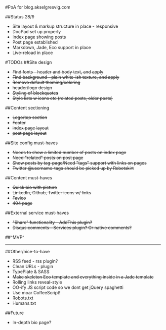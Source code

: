 #PoA for blog.akselgresvig.com

##Status 28/9
* Site layout & markup structure in place - responsive
* DocPad set up properly
* Index page showing posts
* Post page established
* Markdown, Jade, Eco support in place
* Live-reload in place

#TODOs
##Site design
* <del>Find fonts - header and body text, and apply</del>
* <del>Find background - plain white-ish texture, and apply</del>
* <del>Remove default theming/coloring</del>
* <del>header/logo design</del>
* <del>Styling of blockquotes</del>
* <del>Style lists w icons etc (related posts, older posts)</del>

##Content sectioning
* <del>Logo/top section</del>
* <del>Footer</del> 
* <del>index page layout</del>
* <del>post page layout</del>

##Site config must-haves
* <del>Needs to show a limited number of posts on index page</del>
* <del>Need "related" posts on post page</del>
* <del>Show posts by tag-page/Need "tags" support with links on pages</del>
* <del>Twitter @username-tags should be picked up by Robotskirt</del>

##Content must-haves
* <del>Quick bio with picture</del>
* <del>LinkedIn, Github, Twitter icons w/ links</del>
* <del>Favico</del>
* <del>404 page</del>

##External service must-haves
* <del>"Share" functionality - AddThis plugin?</del>
* <del>Disqus comments - Services plugin? Or native comments?</del>

##^MVP^

---

##Other/nice-to-have
* RSS feed - rss plugin?
* Clean URLs - plugin
* TypePlate & SASS
* <del>Make skeleton Eco template and everything inside <body> in a Jade template</del>
* Rolling links reveal-style
* OO-ify JS script code so we dont get jQuery spaghetti
* Use moar CoffeeScript!
* Robots.txt
* Humans.txt

##Future
* In-depth bio page?
